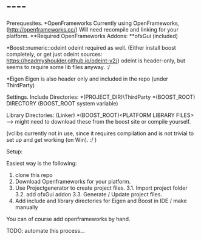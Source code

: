 # ----

Prerequesites. 
*OpenFrameworks
Currently using OpenFrameworks, (http://openframeworks.cc/)
Will need recompile and linking for your platform. 
**Required OpenFrameworks Addons:
**ofxGui (included)

*Boost::numeric::odeint 
odeint required as well. (Either install boost completely, or get just odeint sources: https://headmyshoulder.github.io/odeint-v2/)
odeint is header-only, but seems to require some lib files anyway. :/

*Eigen
Eigen is also header only and included in the repo (under ThirdParty)


Settings. 
Include Directories: 
*(PROJECT_DIR)\ThirdParty
*(BOOST_ROOT) DIRECTORY (BOOST_ROOT system variable)

Library Directories: (Linker)
*(BOOST_ROOT)\<PLATFORM LIBRARY FILES> --> might need to download these from the boost site or compile yourself.

(vclibs currently not in use, since it requires compilation and is not trivial to set up and get working (on Win). :/ )

Setup: 

Easiest way is the following: 
1. clone this repo
2. Download Openframeworks for your platform.
3. Use Projectgenerator to create project files. 
	3.1. Import project folder
	3.2. add ofxGui addon
	3.3. Generate / Update project files.
4. Add include and library directories for Eigen and Boost in IDE / make manually

You can of course add openframeworks by hand. 


TODO: automate this process...